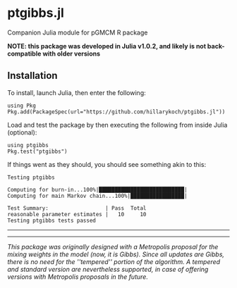 # ptgibbs.jl

Companion Julia module for pGMCM R package

**NOTE: this package was developed in Julia v1.0.2, and likely is not back-compatible with older versions**

## Installation

To install, launch Julia, then enter the following:

```{julia}
using Pkg
Pkg.add(PackageSpec(url="https://github.com/hillarykoch/ptgibbs.jl"))
```

Load and test the package by then executing the following from inside Julia (optional):
```{julia}
using ptgibbs
Pkg.test("ptgibbs")
```
If things went as they should, you should see something akin to this:
```console
Testing ptgibbs

Computing for burn-in...100%|███████████████████████████|
Computing for main Markov chain...100%|█████████████████|

Test Summary:                  | Pass  Total
reasonable parameter estimates |   10     10
Testing ptgibbs tests passed
```


---------------------------------------------------------------------------------------------------------------------------------------

---------------------------------------------------------------------------------------------------------------------------------------


*This package was originally designed with a Metropolis proposal for the mixing weights in the model (now, it is Gibbs). Since all updates are Gibbs, there is no need for the ''tempered'' portion of the algorithm. A tempered and standard version are nevertheless supported, in case of offering versions with Metropolis proposals in the future.*
